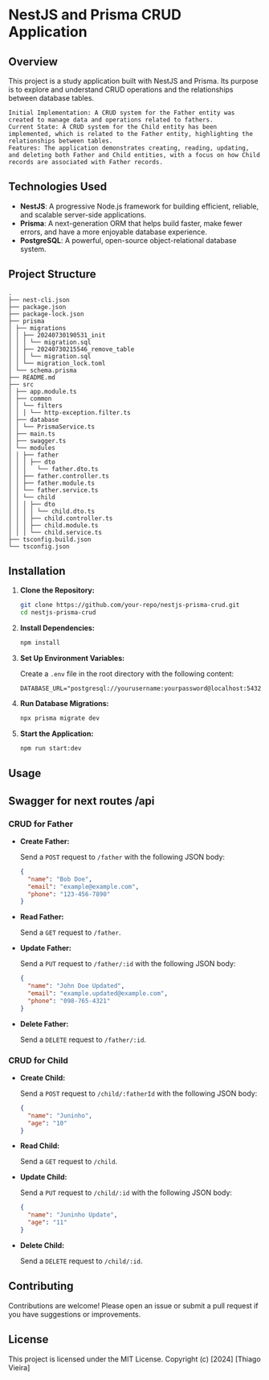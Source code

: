 # NestJS and Prisma CRUD Application

## Overview
This project is a study application built with NestJS and Prisma. Its purpose is to explore and understand CRUD operations and the relationships between database tables.

    Initial Implementation: A CRUD system for the Father entity was created to manage data and operations related to fathers.
    Current State: A CRUD system for the Child entity has been implemented, which is related to the Father entity, highlighting the relationships between tables.
    Features: The application demonstrates creating, reading, updating, and deleting both Father and Child entities, with a focus on how Child records are associated with Father records.

## Technologies Used

- **NestJS**: A progressive Node.js framework for building efficient, reliable, and scalable server-side applications.
- **Prisma**: A next-generation ORM that helps build faster, make fewer errors, and have a more enjoyable database experience.
- **PostgreSQL**: A powerful, open-source object-relational database system.

## Project Structure

```plaintext
.
├── nest-cli.json
├── package.json
├── package-lock.json
├── prisma
│ ├── migrations
│ │ ├── 20240730190531_init
│ │ │ └── migration.sql
│ │ ├── 20240730215546_remove_table
│ │ │ └── migration.sql
│ │ └── migration_lock.toml
│ └── schema.prisma
├── README.md
├── src
│ ├── app.module.ts
│ ├── common
│ │ └── filters
│ │ │ └── http-exception.filter.ts
│ ├── database
│ │ └── PrismaService.ts
│ ├── main.ts
│ ├── swagger.ts
│ └── modules
│ │ ├── father
│ │ │ ├── dto
│ │ │   └── father.dto.ts
│ │ ├── father.controller.ts
│ │ ├── father.module.ts
│ │ └── father.service.ts
│ │ └── child
│ │ │ ├── dto
│ │ │ │ └── child.dto.ts
│ │ │ ├── child.controller.ts
│ │ │ ├── child.module.ts
│ │ │ └── child.service.ts
├── tsconfig.build.json
└── tsconfig.json
```

## Installation

1. **Clone the Repository:**

   ```bash
   git clone https://github.com/your-repo/nestjs-prisma-crud.git
   cd nestjs-prisma-crud
   ```

2. **Install Dependencies:**

   ```bash
   npm install
   ```

3. **Set Up Environment Variables:**

   Create a `.env` file in the root directory with the following content:

   ```plaintext
   DATABASE_URL="postgresql://yourusername:yourpassword@localhost:5432/yourdatabase"
   ```

4. **Run Database Migrations:**

   ```bash
   npx prisma migrate dev
   ```

5. **Start the Application:**

   ```bash
   npm run start:dev
   ```

## Usage

## Swagger for next routes /api 

### CRUD for Father

- **Create Father:**

  Send a `POST` request to `/father` with the following JSON body:

  ```json
  {
    "name": "Bob Doe",
    "email": "example@example.com",
    "phone": "123-456-7890"
  }
  ```

- **Read Father:**

  Send a `GET` request to `/father`.

- **Update Father:**

  Send a `PUT` request to `/father/:id` with the following JSON body:

  ```json
  {
    "name": "John Doe Updated",
    "email": "example.updated@example.com",
    "phone": "098-765-4321"
  }
  ```

- **Delete Father:**

  Send a `DELETE` request to `/father/:id`.

### CRUD for Child

- **Create Child:**

  Send a `POST` request to `/child/:fatherId` with the following JSON body:
  ```json
  {
    "name": "Juninho",
    "age": "10"
  }
  ```

- **Read Child:**

  Send a `GET` request to `/child`.

- **Update Child:**

  Send a `PUT` request to `/child/:id` with the following JSON body:
  ```json
  {
    "name": "Juninho Update",
    "age": "11"
  }
  ```

- **Delete Child:**

  Send a `DELETE` request to `/child/:id`.

## Contributing

Contributions are welcome! Please open an issue or submit a pull request if you have suggestions or improvements.

## License

This project is licensed under the MIT License. Copyright (c) [2024] [Thiago Vieira]
